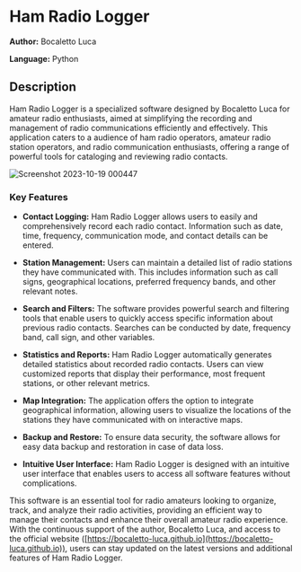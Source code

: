 # Ham Radio Logger

**Author:** Bocaletto Luca

**Language:** Python

## Description

Ham Radio Logger is a specialized software designed by Bocaletto Luca for amateur radio enthusiasts, aimed at simplifying the recording and management of radio communications efficiently and effectively. This application caters to a audience of ham radio operators, amateur radio station operators, and radio communication enthusiasts, offering a range of powerful tools for cataloging and reviewing radio contacts.

![Screenshot 2023-10-19 000447](https://github.com/elektronoide/Ham-Radio-Logger/assets/134635227/aa7ab16b-811f-4f3f-aedb-1609c6e73c14)

### Key Features

- **Contact Logging:** Ham Radio Logger allows users to easily and comprehensively record each radio contact. Information such as date, time, frequency, communication mode, and contact details can be entered.

- **Station Management:** Users can maintain a detailed list of radio stations they have communicated with. This includes information such as call signs, geographical locations, preferred frequency bands, and other relevant notes.

- **Search and Filters:** The software provides powerful search and filtering tools that enable users to quickly access specific information about previous radio contacts. Searches can be conducted by date, frequency band, call sign, and other variables.

- **Statistics and Reports:** Ham Radio Logger automatically generates detailed statistics about recorded radio contacts. Users can view customized reports that display their performance, most frequent stations, or other relevant metrics.

- **Map Integration:** The application offers the option to integrate geographical information, allowing users to visualize the locations of the stations they have communicated with on interactive maps.

- **Backup and Restore:** To ensure data security, the software allows for easy data backup and restoration in case of data loss.

- **Intuitive User Interface:** Ham Radio Logger is designed with an intuitive user interface that enables users to access all software features without complications.

This software is an essential tool for radio amateurs looking to organize, track, and analyze their radio activities, providing an efficient way to manage their contacts and enhance their overall amateur radio experience. With the continuous support of the author, Bocaletto Luca, and access to the official website ([https://bocaletto-luca.github.io](https://bocaletto-luca.github.io)), users can stay updated on the latest versions and additional features of Ham Radio Logger.
